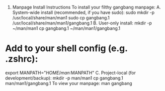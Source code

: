 1. Manpage Install Instructions
To install your filthy gangbang manpage:
A. System-wide install (recommended, if you have sudo):
sudo mkdir -p /usr/local/share/man/man1
sudo cp gangbang.1 /usr/local/share/man/man1/gangbang.1
B. User-only install:
mkdir -p ~/man/man1
cp gangbang.1 ~/man/man1/gangbang.1

# Add to your shell config (e.g. .zshrc):
export MANPATH="$HOME/man:$MANPATH"
C. Project-local (for development/backup):
mkdir -p man/man1
cp gangbang.1 man/man1/gangbang.1
To view your manpage:
man gangbang
